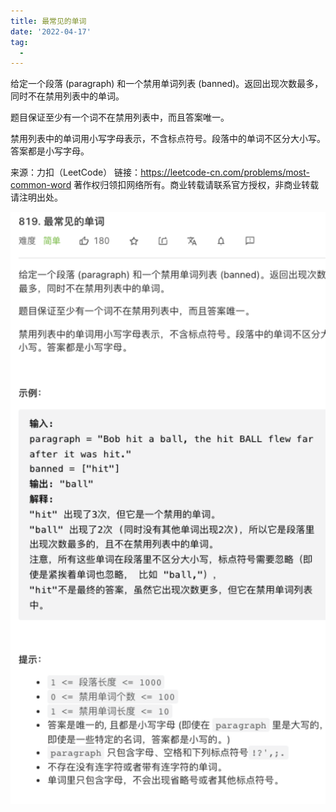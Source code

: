 ```yaml
---
title: 最常见的单词
date: '2022-04-17'
tag:
  - 
---
```

给定一个段落 (paragraph) 和一个禁用单词列表 (banned)。返回出现次数最多，同时不在禁用列表中的单词。

题目保证至少有一个词不在禁用列表中，而且答案唯一。

禁用列表中的单词用小写字母表示，不含标点符号。段落中的单词不区分大小写。答案都是小写字母。

来源：力扣（LeetCode）
链接：<https://leetcode-cn.com/problems/most-common-word>
著作权归领扣网络所有。商业转载请联系官方授权，非商业转载请注明出处。

![alt](./image/example.png)
